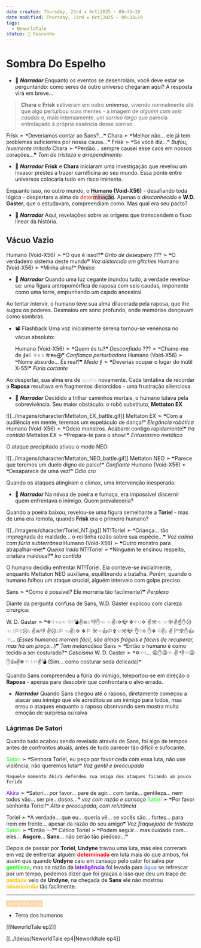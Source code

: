```yaml
---
date created: Thursday, 23rd ✦ Oct┆2025 ➣ 09▫33▫19 
date modified: Thursday, 23rd ✦ Oct┆2025 ➣ 09▫33▫19 
tags:
  - NeworldTale
status: 📄 Rascunho
---
```


# Sombra Do Espelho
- 📜 ***Narrador***
Enquanto os eventos se desenrolam, você deve estar se perguntando: como seres de outro universo chegaram aqui?
A resposta virá em breve...

> **Chara** e **Frisk** estiveram em outro ***universo***, vivendo normalmente até que algo perturbou suas mentes - a imagem de *alguém com seis caudas* e, mais intensamente, *um sorriso largo* que parecia entrelaçado à própria essência desse sorriso.

Frisk  ➣ ❝Deveríamos contar ao Sans?...❞
Chara  ➣ ❝Melhor não... ele já tem problemas suficientes por nossa causa...❞
Frisk  ➣ ❝Se você diz...❞ *Bufou, levemente irritado*
Chara  ➣ ❝Perdão... sempre causei esse caos em nossos corações...❞ *Tom de tristeza e arrependimento*

- 📜 ***Narrador***
**Frisk** e **Chara** iniciaram uma investigação que revelou um invasor prestes a trazer carnificina ao seu mundo. Essa ponte entre universos colocaria tudo em risco iminente.

Enquanto isso, no outro mundo, o **Humano (Void-X56)** - desafiando toda lógica - despertara a alma da <span style="color: rgb(255,0,0)">deter</span><mark style="background: #D3D3D3;"><span style="color: rgb(128,0,0)">mina</span><span style="color: rgb(0,0,0)">ção</span></mark>. Apenas o *desconhecido* e **W.D. Gaster**, que o estudavam, compreendiam como. Mas qual era seu pacto?

- 📜 ***Narrador***
Aqui, revelações sobre as origens que transcendem o fluxo linear da história.

## Vácuo Vazio
Humano (Void-X56)  ➣ ❝O que é isso!?❞ *Grito de desespero*
???  ➣ ❝O verdadeiro sistema deste mundo❞ *Voz distorcida em glitches*
Humano (Void-X56)  ➣ ❝Minha alma!❞ *Pânico*

- 📜 ***Narrador*** 
Quando uma luz cegante inundou tudo, a verdade revelou-se: uma figura antropomórfica de raposa com seis caudas, imponente como uma torre, empunhando um cajado ancestral.

Ao tentar intervir, o humano teve sua alma dilacerada pela raposa, que lhe sugou os poderes. Desmaiou em sono profundo, onde memórias dançavam como sombras.

- 📽️ Flashback 
	Uma voz inicialmente serena tornou-se venenosa no vácuo absoluto:
	
	Humano (Void-X56)  ➣ ❝Quem és tu?❞ *Desconfiado*
	???  ➣ ❝Chame-me de ⨎⩙☾♅♄♄☆▾⦿⨁❞ *Confiança perturbadora*
	Humano (Void-X56)  ➣ ❝Nome absurdo... És real?❞ *Medo*
	⨎  ➣ ❝Deverias ocupar o lugar do inútil X-55!❞ *Fúria cortante*

Ao despertar, sua alma era de <span style="color:rgb(192, 192, 192)">apatia</span> novamente. Cada tentativa de recordar a **Raposa** resultava em fragmentos distorcidos - uma frustração silenciosa.

- 📜 ***Narrador***
Decidido a trilhar caminhos mortais, o humano lutava pela sobrevivência. Seu maior obstáculo: o robô substituto, **Mettaton EX**

![[../Imagens/character/Mettaton_EX_battle.gif]]
Mettaton EX  ➣ ❝Com a audiência em mente, teremos um espetáculo de dança!❞ *Elegância robótica*
Humano (Void-X56)  ➣ ❝Odeio monstros. Acabarei contigo rapidamente!❞ *Ira contida*
Mettaton EX  ➣ ❝Prepara-te para o show!❞ *Entusiasmo metálico*

O ataque precipitado ativou o modo NEO:

![[../Imagens/character/Mettaton_NEO_battle.gif]]
Mettaton NEO  ➣ ❝Parece que teremos um duelo digno de palco!❞ *Confiante*
Humano (Void-X56)  ➣ ❝Desaparece de uma vez!❞ *Ódio cru*

Quando os ataques atingiram o clímax, uma intervenção inesperada:

- 📜 ***Narrador***
Na névoa de poeira e fumaça, era impossível discernir quem enfrentava o inimigo. Quem prevaleceria?

Quando a poeira baixou, revelou-se uma figura semelhante a **Toriel** - mas de uma era remota, quando **Frisk** era o primeiro humano?

![[../Imagens/character/Toriel_NT.jpg]]
NT!Toriel  ➣ ❝Criança... tão impregnada de maldade... o rei tinha razão sobre sua espécie...❞ *Voz calma com fúria subterrânea*
Humano (Void-X56) ➣ ❝Outro monstro para atrapalhar-me!❞ *Queixa irada*
NT!Toriel ➣ ❝Ninguém te ensinou respeito, criatura maldosa?❞ *Ira contida*

O humano decidiu enfrentar NT!Toriel. Ela conteve-se inicialmente, enquanto Mettaton NEO auxiliava, equilibrando a batalha. Porém, quando o humano falhou um ataque crucial, alguém interveio com golpe preciso.

Sans ➣ ❝Como é possível? Ele morreria tão facilmente?❞ *Perplexo*

Diante da pergunta confusa de Sans, W.D. Gaster explicou com clareza cirúrgica:

W. D. Gaster  ➣ ❝❄☟☜💧☜ ☟🕆💣✌☠💧 👎✋☜ ☜✌💧✡📪 ❄☟☜✡ ✌☼☜ ☞☼✌☝✋☹☜ 💧⚐🕆☹💧 ✌☠👎 ✌☹💧⚐ ☜✌💧✡ ❄⚐ ☼☜👍⚐✞☜☼📪 👌🕆❄ ✋❄ ☟✌💧 ✌ 🏱☼✋👍☜... (*Esses humanos morrem fácil, são almas frágeis e fáceis de recuperar, mas há um preço...*)❞ *Tom melancólico*
Sans  ➣ ❝Então o humano é como tecido a ser costurado?❞ *Ceticismo*
W. D. Gaster  ➣ ❝✡☜💧... ☹✋😐☜ ✌ 👎☜☹✋👍✌❄☜ 💧☜✌💣 (Sim... como costurar seda delicada)❞

Quando Sans compreendeu a fúria do inimigo, teleportou-se em direção o **Raposa** - apenas para descobrir que confrontara o alvo errado.

- ***Narrador***
Quando Sans chegou até o raposo, diretamente começou a atacar seu inimigo que ele acreditou se um inimigo para todos, mas errou o ataques enquanto o raposo observando sem mostra muita emoção de surpresa ou raiva

### Lágrimas De Satori
Quando tudo acabou sendo revelado através de Sans, foi algo de tempos antes de confrontos atuais, antes de tudo parecer tão difícil e sufocante.

<span style="color:rgb(0, 255, 0)">Satori</span>  ➣ ❝Senhora Toriel, eu peço por favor ceda com essa luta, não use violência, não queremos lutar❞ *Voz gentil e preocupada*

`Naquele momento Akira defendeu sua amiga dos ataques ficando um pouco ferido`

<span style="color:rgb(128, 0, 255)">Akira</span>  ➣ ❝Satori... por favor... pare de agir... com tanta... gentileza... nem todos vão... ser pie...dosos...❞ *voz com razão e cansaço*
<span style="color:rgb(0, 255, 0)">Satori</span>  ➣ ❝Por favor senhorita Toriel!❞ *Alto e preocupada, com relutância*

Toriel  ➣ ❝A verdade... que eu... queria vê... se vocês são... fortes... para irem em frente... apesar da razão do seu amigo❞ *Voz fraquejada de tristeza*
<span style="color:rgb(0, 255, 0)">Satori</span>  ➣ ❝Então —?❞ *Cética*
Toriel  ➣ ❝Podem seguir... mas cuidado com... eles... **Asgore**... **Sans**... não serão tão piedoso...❞

Depois de passar por **Toriel**, **Undyne** travou uma luta, mas eles correram em vez de enfrentar alguém <span style="font-weight:bold; color:rgb(255, 0, 0)">determinada</span> em luta mais do que ambos, foi assim que quando **Undyne** caiu em cansaço pelo calor foi salva por <span style="font-weight:bold; color:rgb(0, 255, 0)">gentileza</span>, mas na razão da <span style="font-weight:bold; color:rgb(128, 0, 255)">inteligência</span> foi levada para <span style="font-weight:bold; color:rgb(100, 149, 237)">água</span> se refrescar por um tempo, podemos dizer que foi graças a isso que deu um traço de <span style="font-weight:bold; color:rgb(255, 191, 0)">piedade</span> veio de **Undyne**, na chegada de **Sans** ele não mostrou <span style="font-weight:bold; color:rgb(255, 191, 0)">misericórdia</span> tão facilmente.

----
<mark style="background: #FFB86CA6;"><span style="color:rgb(255, 255, 255)">Jornal Mundial</span></mark>
- Terra dos humanos


[[NeworldTale ep2]]

[[../Ideias/NeworldTale ep4|Neworldtale ep4]]